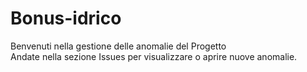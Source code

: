 # Bonus-idrico
Benvenuti nella gestione delle anomalie del Progetto  
Andate nella sezione Issues per visualizzare o aprire nuove anomalie.
